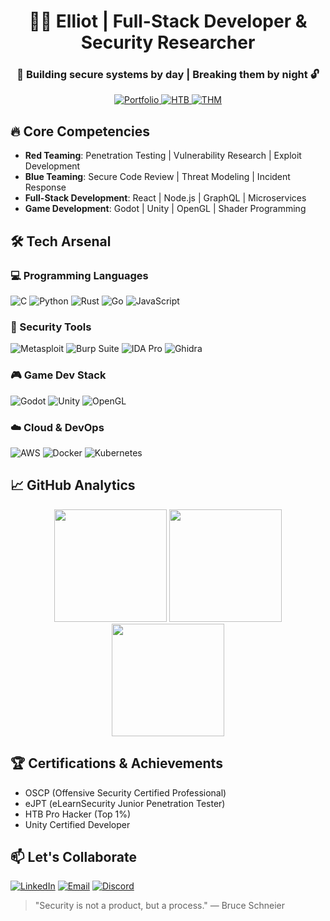 <h1 align="center">👨‍💻 Elliot | Full-Stack Developer & Security Researcher</h1>
<h3 align="center">🔐 Building secure systems by day | Breaking them by night 🔓</h3>

<p align="center">
  <a href="https://elliotv56.github.io/Elliot-WEB/" target="_blank">
    <img src="https://img.shields.io/badge/🌐_Personal_Portfolio-FF4088?style=for-the-badge&logo=about.me&logoColor=white" alt="Portfolio">
  </a>
  <a href="https://app.hackthebox.com/profile/YOUR_ID" target="_blank">
    <img src="https://img.shields.io/badge/HackTheBox-Rank_Pro-9FEF00?style=for-the-badge&logo=Hack%20The%20Box&logoColor=black" alt="HTB">
  </a>
  <a href="https://tryhackme.com/p/YOUR_USERNAME" target="_blank">
    <img src="https://img.shields.io/badge/TryHackMe-Top_1%-212C42?style=for-the-badge&logo=TryHackMe&logoColor=white" alt="THM">
  </a>
</p>

## 🔥 Core Competencies
- **Red Teaming**: Penetration Testing | Vulnerability Research | Exploit Development
- **Blue Teaming**: Secure Code Review | Threat Modeling | Incident Response
- **Full-Stack Development**: React | Node.js | GraphQL | Microservices
- **Game Development**: Godot | Unity | OpenGL | Shader Programming

## 🛠️ Tech Arsenal

### 💻 Programming Languages
![C](https://img.shields.io/badge/c-%2300599C.svg?style=for-the-badge&logo=c&logoColor=white)
![Python](https://img.shields.io/badge/python-3670A0?style=for-the-badge&logo=python&logoColor=ffdd54)
![Rust](https://img.shields.io/badge/rust-%23000000.svg?style=for-the-badge&logo=rust&logoColor=white)
![Go](https://img.shields.io/badge/go-%2300ADD8.svg?style=for-the-badge&logo=go&logoColor=white)
![JavaScript](https://img.shields.io/badge/javascript-%23323330.svg?style=for-the-badge&logo=javascript&logoColor=%23F7DF1E)

### 🔧 Security Tools
![Metasploit](https://img.shields.io/badge/Metasploit-FF0000?style=for-the-badge&logo=Metasploit&logoColor=white)
![Burp Suite](https://img.shields.io/badge/Burp_Suite-Certified_Practitioner-FF6633?style=for-the-badge)
![IDA Pro](https://img.shields.io/badge/IDA_Pro-Hex_Rays_Pro-000000?style=for-the-badge)
![Ghidra](https://img.shields.io/badge/Ghidra-NSA_Approved-00FFFF?style=for-the-badge)

### 🎮 Game Dev Stack
![Godot](https://img.shields.io/badge/Godot-4.0_Expert-%23FFFFFF?style=for-the-badge&logo=godot-engine)
![Unity](https://img.shields.io/badge/Unity-AAA_Game_Dev-000000?style=for-the-badge&logo=unity)
![OpenGL](https://img.shields.io/badge/OpenGL-Shader_Wizard-5586A4?style=for-the-badge)

### ☁️ Cloud & DevOps
![AWS](https://img.shields.io/badge/AWS-Certified_Solutions_Architect-FF9900?style=for-the-badge&logo=amazon-aws)
![Docker](https://img.shields.io/badge/Docker-Containers_Expert-2496ED?style=for-the-badge&logo=docker)
![Kubernetes](https://img.shields.io/badge/Kubernetes-CKA_Certified-326CE5?style=for-the-badge&logo=kubernetes)

## 📈 GitHub Analytics

<div align="center">
  <img height="180em" src="https://github-readme-stats.vercel.app/api?username=Elliot&show_icons=true&theme=radical&include_all_commits=true&count_private=true&hide_border=true"/>
  <img height="180em" src="https://github-readme-streak-stats.herokuapp.com/?user=Elliot&theme=radical&hide_border=true"/>
  <img height="180em" src="https://github-readme-stats.vercel.app/api/top-langs/?username=Elliot&layout=compact&langs_count=8&theme=radical&hide_border=true"/>
</div>

## 🏆 Certifications & Achievements
- OSCP (Offensive Security Certified Professional)
- eJPT (eLearnSecurity Junior Penetration Tester)
- HTB Pro Hacker (Top 1%)
- Unity Certified Developer

## 📫 Let's Collaborate
[![LinkedIn](https://img.shields.io/badge/LinkedIn-Connect_Professionally-0A66C2?style=for-the-badge&logo=linkedin)](YOUR_LINKEDIN)
[![Email](https://img.shields.io/badge/Email-Proposal_Ready-EA4335?style=for-the-badge&logo=gmail)](mailto:your@email.com)
[![Discord](https://img.shields.io/badge/Discord-Join_Our_Community-5865F2?style=for-the-badge&logo=discord)](https://discord.gg/shabgded)

> "Security is not a product, but a process." — Bruce Schneier
